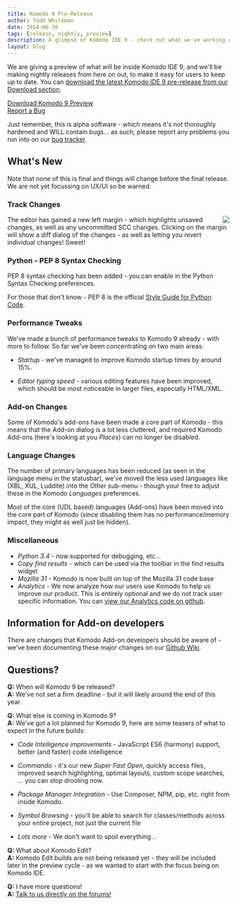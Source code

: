 ```yaml
---
title: Komodo 9 Pre-Release
author: Todd Whiteman
date: 2014-06-30
tags: [release, nightly, preview]
description: A glimpse of Komodo IDE 9 - check out what we've working on and contribute towards the next version by reporting bugs or enhancement ideas.
layout: blog
---
```


We are giving a preview of what will be inside Komodo IDE 9, and we'll be making
nightly releases from here on out, to make it easy for users to keep up to date.
You can [download the latest Komodo IDE 9 pre-release from our Download section](/download#preview).

<div class="centered">
    <div class="spacer"></div>
    <a href="/download#preview" class="button big primary">
        <i class="icon icon-download"></i>
        Download Komodo 9 Preview
    </a>
    <div class="spacer-half"></div>
    <span>
        <i class="icon icon-bug"></i>
        <a href="https://bugs.activestate.com/enter_bug.cgi?product=Komodo&version=9.0.0%20preview" target="_blank">Report a Bug</a>
    </span>
</div>

Just remember, this is alpha software - which means it's not thoroughly hardened
and WILL contain bugs... as such, please report any problems you run into on our [bug tracker](https://bugs.activestate.com/enter_bug.cgi?product=Komodo&version=9.0.0%20preview).

## What's New

Note that none of this is final and things will change before the final release.
We are not yet focussing on UX/UI so be warned.

### Track Changes

<a href="/images/blog/2014-06/editor-margins-mockup.png" class="lightbox" title="Track Changes mockup - subject to change">
<img src="/images/blog/2014-06/editor-margins-mockup-thumb.png" align="right">
</a>

The editor has gained a new left margin - which highlights unsaved changes, as
well as any uncommitted SCC changes. Clicking on the margin will show a diff
dialog of the changes - as well as letting you revert individual changes! Sweet!

### Python - PEP 8 Syntax Checking

PEP 8 syntax checking has been added - you can enable in the Python Syntax
Checking preferences.

For those that don't know - PEP 8 is the official [Style Guide for Python Code](http://legacy.python.org/dev/peps/pep-0008/).

### Performance Tweaks

We've made a bunch of performance tweaks to Komodo 9 already - with more to
follow. So far we've been concentrating on two main areas:

* *Startup* - we've managed to improve Komodo startup times by around 15%.

* *Editor typing speed* - various editing features have been improved, which
  should be most noticeable in larger files, especially HTML/XML.

### Add-on Changes

Some of Komodo's add-ons have been made a core part of Komodo - this means that
the Add-on dialog is a lot less cluttered, and required Komodo Add-ons (here's
looking at you *Places*) can no longer be disabled.

### Language Changes

The number of primary languages has been reduced (as seen in the language menu
in the statusbar), we've moved the less used languages like (XBL, XUL, Luddite)
into the *Other* sub-menu - though your free to adjust these in the Komodo
*Languages* preferences.

Most of the core (UDL based) languages (Add-ons) have been moved into the core
part of Komodo (since disabling them has no performance/memory impact, they
might as well just be hidden).

### Miscellaneous

* *Python 3.4* - now supported for debugging, etc...
* *Copy find results* - which can be used via the toolbar in the find results widget
* *Mozilla 31* - Komodo is now built on top of the Mozilla 31 code base
* *Analytics* - We now analyze how our users use Komodo to help us improve our product.
  This is entirely optional and we do not track user specific information. You
  can [view our Analytics code on github](https://github.com/Komodo/KomodoEdit/blob/trunk/src/modules/analytics/content/analytics.js).

## Information for Add-on developers

There are changes that Komodo Add-on developers should be aware of - we've
been documenting these major changes on our [Github Wiki](https://github.com/Komodo/KomodoEdit/wiki/Komodo-9-Changes).

## Questions?

**Q:** When will Komodo 9 be released?<br>
**A:** We've not set a firm deadline - but it will likely around the end of this year.

**Q:** What else is coming in Komodo 9?<br>
**A:** We've got a lot planned for Komodo 9, here are some teasers of what to expect in
the future builds:

* *Code Intelligence improvements* - JavaScript ES6 (harmony) support, better
  (and faster) code intelligence

* *Commando* - it's our new *Super Fast Open*, quickly access files, improved
  search highlighting, optimal layouts, custom scope searches, ... you can stop
  drooling now.

* *Package Manager Integration* - Use Composer, NPM, pip, etc. right from inside
  Komodo.

* *Symbol Browsing* - you'll be able to search for classes/methods across your
  entire project, not just the current file

* *Lots more* - We don't want to spoil everything ..

**Q:** What about Komodo Edit?<br>
**A:** Komodo Edit builds are not being released yet - they will be included later in
the preview cycle - as we wanted to start with the focus being on Komodo IDE.

**Q:** I have more questions!<br>
**A:** [Talk to us directly on the forums!](http://forum.komodoide.com/)
